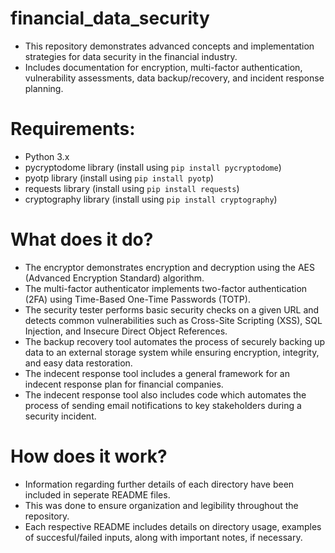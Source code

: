 # financial_data_security
* This repository demonstrates advanced concepts and implementation strategies for data security in the financial industry.
* Includes documentation for encryption, multi-factor authentication, vulnerability assessments, data backup/recovery, and incident response planning. 

# Requirements:
* Python 3.x
* pycryptodome library (install using `pip install pycryptodome`)
* pyotp library (install using `pip install pyotp`)
* requests library (install using `pip install requests`)
* cryptography library (install using `pip install cryptography`)

# What does it do?
* The encryptor demonstrates encryption and decryption using the AES (Advanced Encryption Standard) algorithm.
* The multi-factor authenticator implements two-factor authentication (2FA) using Time-Based One-Time Passwords (TOTP).
* The security tester performs basic security checks on a given URL and detects common vulnerabilities such as Cross-Site Scripting (XSS), SQL Injection, and Insecure Direct Object References.
* The backup recovery tool automates the process of securely backing up data to an external storage system while ensuring encryption, integrity, and easy data restoration.
* The indecent response tool includes a general framework for an indecent response plan for financial companies.
* The indecent response tool also includes code which automates the process of sending email notifications to key stakeholders during a security incident.

# How does it work?
* Information regarding further details of each directory have been included in seperate README files.
* This was done to ensure organization and legibility throughout the repository.
* Each respective README includes details on directory usage, examples of succesful/failed inputs, along with important notes, if necessary.
